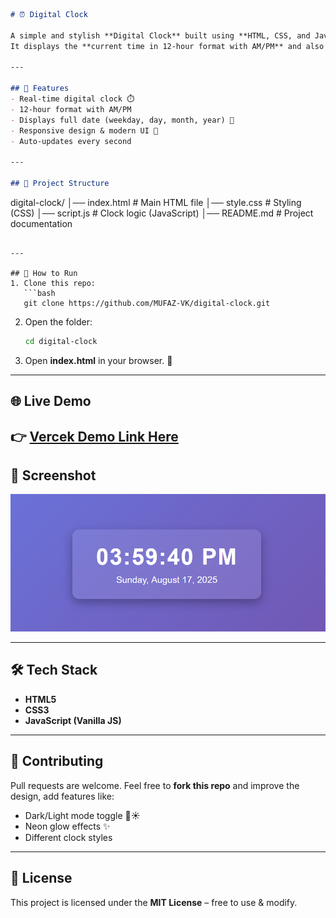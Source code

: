 ```markdown
# ⏰ Digital Clock  

A simple and stylish **Digital Clock** built using **HTML, CSS, and JavaScript**.  
It displays the **current time in 12-hour format with AM/PM** and also shows the **current date**.  

---

## 🌟 Features
- Real-time digital clock ⏱️  
- 12-hour format with AM/PM  
- Displays full date (weekday, day, month, year) 📅  
- Responsive design & modern UI 🎨  
- Auto-updates every second  

---

## 📂 Project Structure
```

digital-clock/
│── index.html   # Main HTML file
│── style.css    # Styling (CSS)
│── script.js    # Clock logic (JavaScript)
│── README.md    # Project documentation

````

---

## 🚀 How to Run
1. Clone this repo:
   ```bash
   git clone https://github.com/MUFAZ-VK/digital-clock.git
````

2. Open the folder:

   ```bash
   cd digital-clock
   ```
3. Open **index.html** in your browser. 🎉

---

## 🌐 Live Demo

👉 [Vercek Demo Link Here](https://digital-clock-bay-eight.vercel.app/)
---

## 📸 Screenshot

![Digital Clock Screenshot](screenshot.png)

---

## 🛠️ Tech Stack

* **HTML5**
* **CSS3**
* **JavaScript (Vanilla JS)**

---

## 🤝 Contributing

Pull requests are welcome. Feel free to **fork this repo** and improve the design, add features like:

* Dark/Light mode toggle 🌙☀️
* Neon glow effects ✨
* Different clock styles

---

## 📜 License

This project is licensed under the **MIT License** – free to use & modify.

```
```
